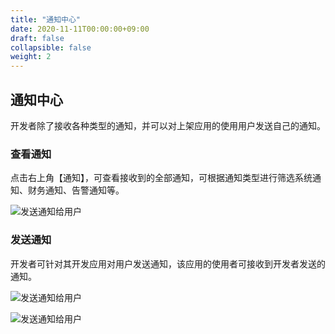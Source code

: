 ```yaml
---
title: "通知中心"
date: 2020-11-11T00:00:00+09:00
draft: false
collapsible: false
weight: 2
---
```


## 通知中心

开发者除了接收各种类型的通知，并可以对上架应用的使用用户发送自己的通知。

### 查看通知

点击右上角【通知】，可查看接收到的全部通知，可根据通知类型进行筛选系统通知、财务通知、告警通知等。

![发送通知给用户](/appcenter/dev-platform/platform-manage/_image/notifications.png)

### 发送通知

开发者可针对其开发应用对用户发送通知，该应用的使用者可接收到开发者发送的通知。

![发送通知给用户](/appcenter/dev-platform/platform-manage/_image/notice-create.png)

![发送通知给用户](/appcenter/dev-platform/platform-manage/_image/notification-send.png)



